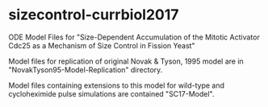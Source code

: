 # sizecontrol-currbiol2017
ODE Model Files for "Size-Dependent Accumulation of the Mitotic Activator Cdc25 as a Mechanism of Size Control in Fission Yeast"

Model files for replication of original Novak & Tyson, 1995 model are in "NovakTyson95-Model-Replication" directory.

Model files containing extensions to this model for wild-type and cycloheximide pulse simulations are contained "SC17-Model".
